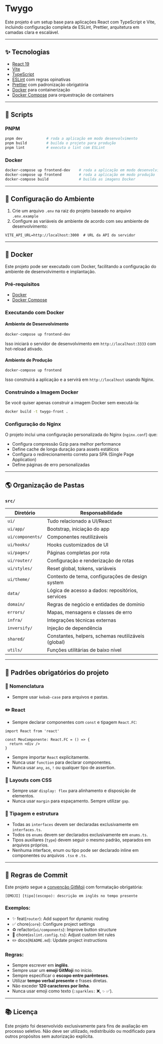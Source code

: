 # Twygo

Este projeto é um setup base para aplicações React com TypeScript e Vite, incluindo configuração completa de ESLint, Prettier, arquitetura em camadas clara e escalável.

---

## ✨ Tecnologias

- [React 19](https://react.dev/)
- [Vite](https://vitejs.dev/)
- [TypeScript](https://www.typescriptlang.org/)
- [ESLint](https://eslint.org/) com regras opinativas
- [Prettier](https://prettier.io/) com padronização obrigatória
- [Docker](https://www.docker.com/) para containerização
- [Docker Compose](https://docs.docker.com/compose/) para orquestração de containers

---

## 🚀 Scripts

### PNPM

```bash
pnpm dev           # roda a aplicação em modo desenvolvimento
pnpm build         # builda o projeto para produção
pnpm lint          # executa o lint com ESLint
```

### Docker

```bash
docker-compose up frontend-dev    # roda a aplicação em modo desenvolvimento
docker-compose up frontend        # roda a aplicação em modo produção
docker-compose build              # builda as imagens Docker
```

---

## 🔧 Configuração do Ambiente

1. Crie um arquivo `.env` na raiz do projeto baseado no arquivo `.env.example`
2. Configure as variáveis de ambiente de acordo com seu ambiente de desenvolvimento:

```
VITE_API_URL=http://localhost:3000  # URL da API do servidor
```

---

## 🐳 Docker

Este projeto pode ser executado com Docker, facilitando a configuração do ambiente de desenvolvimento e implantação.

### Pré-requisitos

- [Docker](https://www.docker.com/get-started)
- [Docker Compose](https://docs.docker.com/compose/install/)

### Executando com Docker

#### Ambiente de Desenvolvimento

```bash
docker-compose up frontend-dev
```

Isso iniciará o servidor de desenvolvimento em `http://localhost:3333` com hot-reload ativado.

#### Ambiente de Produção

```bash
docker-compose up frontend
```

Isso construirá a aplicação e a servirá em `http://localhost` usando Nginx.

### Construindo a Imagem Docker

Se você quiser apenas construir a imagem Docker sem executá-la:

```bash
docker build -t twygo-front .
```

### Configuração do Nginx

O projeto inclui uma configuração personalizada do Nginx (`nginx.conf`) que:

- Configura compressão Gzip para melhor performance
- Define cache de longa duração para assets estáticos
- Configura o redirecionamento correto para SPA (Single Page Application)
- Define páginas de erro personalizadas

---

## 🌎 Organização de Pastas

### `src/`

| Diretório               | Responsabilidade                                                                 |
|-------------------------|----------------------------------------------------------------------------------|
| `ui/`                   | Tudo relacionado a UI/React                                                      |
| `ui/app/`               | Bootstrap, iniciação do app                                                      |
| `ui/components/`        | Componentes reutilizáveis                                                        |
| `ui/hooks/`             | Hooks customizados de UI                                                         |
| `ui/pages/`             | Páginas completas por rota                                                       |
| `ui/router/`            | Configuração e renderização de rotas                                             |
| `ui/styles/`            | Reset global, tokens, variáveis                                                  |
| `ui/theme/`             | Contexto de tema, configurações de design system                                 |
| `data/`                 | Lógica de acesso a dados: repositórios, services                                 |
| `domain/`               | Regras de negócio e entidades de domínio                                         |
| `errors/`               | Mapas, mensagens e classes de erro                                               |
| `infra/`                | Integrações técnicas externas                                                    |
| `inversify/`            | Injeção de dependência                                                           |
| `shared/`               | Constantes, helpers, schemas reutilizáveis (global)                              |
| `utils/`                | Funções utilitárias de baixo nível                                               |

---

## 🧰 Padrões obrigatórios do projeto

### 📄 Nomenclatura

- Sempre usar `kebab-case` para arquivos e pastas.

### ✏️ React

- Sempre declarar componentes com `const` e tipagem `React.FC`:

```tsx
import React from 'react'

const MeuComponente: React.FC = () => {
  return <div />
}
```

- Sempre importar `React` explicitamente.
- Nunca usar `function` para declarar componentes.
- Nunca usar `any`, `as`, `!` ou qualquer tipo de assertion.

### 🔧 Layouts com CSS

- Sempre usar `display: flex` para alinhamento e disposição de elementos.
- Nunca usar `margin` para espaçamento. Sempre utilizar `gap`.

### 🔢 Tipagem e estrutura

- Todas as `interfaces` devem ser declaradas exclusivamente em `interfaces.ts`.
- Todos os `enums` devem ser declarados exclusivamente em `enums.ts`.
- Tipos auxiliares (`type`) devem seguir o mesmo padrão, separados em arquivos próprios.
- Nenhuma interface, enum ou tipo pode ser declarado inline em componentes ou arquivos `.tsx` e `.ts`.

---

## 🧾 Regras de Commit

Este projeto segue a [convenção GitMoji](https://gitmoji.dev/) com formatação obrigatória:

```
[EMOJI] [tipo](escopo): descrição em inglês no tempo presente
```

### Exemplos:

- ✨ feat(`router`): Add support for dynamic routing
- ✅ chore(`core`): Configure project settings
- ♻️ refactor(`ui/components`): Improve button structure
- 🔧 chore(`eslint.config.ts`): Adjust custom lint rules
- ✏️ docs(`README.md`): Update project instructions

### Regras:

- Sempre escrever em **inglês**.
- Sempre usar um **emoji GitMoji** no início.
- Sempre especificar o **escopo entre parênteses**.
- Utilizar **tempo verbal presente** e frases diretas.
- Não exceder **120 caracteres por linha**.
- Nunca usar emoji como texto (`:sparkles:` ❌, `✨` ✅).

---

## 📚 Licença

Este projeto foi desenvolvido exclusivamente para fins de avaliação em processo seletivo.
Não deve ser utilizado, redistribuído ou modificado para outros propósitos sem autorização explícita.
